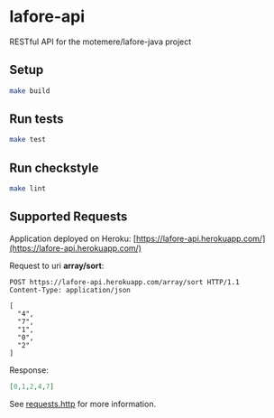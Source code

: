 # lafore-api

RESTful API for the motemere/lafore-java project

## Setup

```sh
make build
```

## Run tests

```sh
make test
```

## Run checkstyle

```sh
make lint
```

## Supported Requests

Application deployed on Heroku: [https://lafore-api.herokuapp.com/](https://lafore-api.herokuapp.com/)

Request to uri **array/sort**:

```http
POST https://lafore-api.herokuapp.com/array/sort HTTP/1.1
Content-Type: application/json

[
  "4",
  "7",
  "1",
  "0",
  "2"
]
```

Response:

```json
[0,1,2,4,7]
```

See [requests.http](requests.http) for more information.
